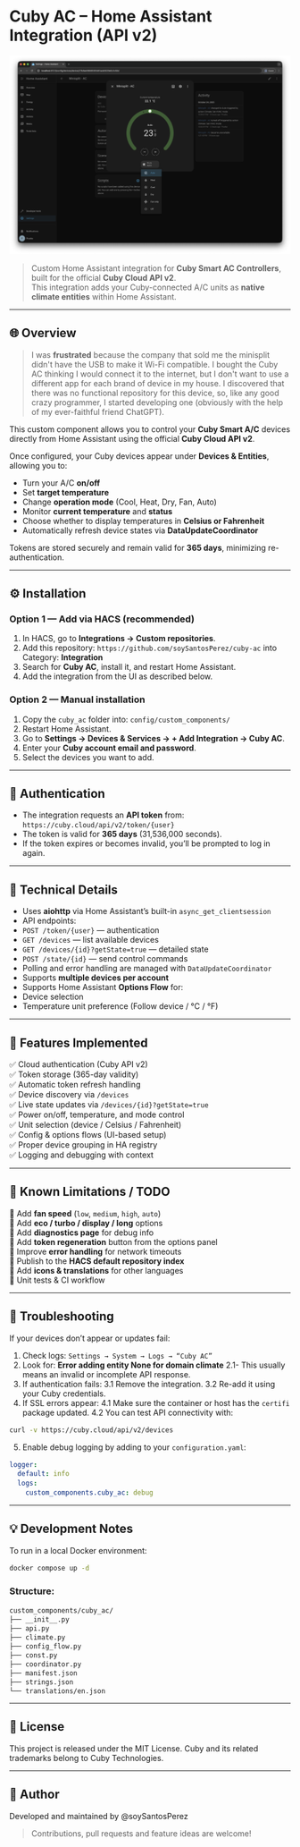 # Cuby AC – Home Assistant Integration (API v2)

![Cuby AC](ha-cubyac.png)

> Custom Home Assistant integration for **Cuby Smart AC Controllers**, built for the official **Cuby Cloud API v2**.  
> This integration adds your Cuby-connected A/C units as **native climate entities** within Home Assistant.

---

## 🌐 Overview
> I was **frustrated** because the company that sold me the minisplit didn't have the USB to make it Wi-Fi compatible. 
> I bought the Cuby AC thinking I would connect it to the internet, but I don't want to use a different app for each brand of device in my house. 
> I discovered that there was no functional repository for this device, so, like any good crazy programmer, I started developing one (obviously with the help of my ever-faithful friend ChatGPT).

This custom component allows you to control your **Cuby Smart A/C** devices directly from Home Assistant using the official **Cuby Cloud API v2**.

Once configured, your Cuby devices appear under **Devices & Entities**, allowing you to:

- Turn your A/C **on/off**
- Set **target temperature**
- Change **operation mode** (Cool, Heat, Dry, Fan, Auto)
- Monitor **current temperature** and **status**
- Choose whether to display temperatures in **Celsius or Fahrenheit**
- Automatically refresh device states via **DataUpdateCoordinator**

Tokens are stored securely and remain valid for **365 days**, minimizing re-authentication.

---

## ⚙️ Installation

### Option 1 — Add via HACS (recommended)
1. In HACS, go to **Integrations → Custom repositories**.
2. Add this repository: `https://github.com/soySantosPerez/cuby-ac` into Category: **Integration**
3. Search for **Cuby AC**, install it, and restart Home Assistant.
4. Add the integration from the UI as described below.

### Option 2 — Manual installation

1. Copy the `cuby_ac` folder into: `config/custom_components/`
2. Restart Home Assistant.
3. Go to **Settings → Devices & Services → + Add Integration → Cuby AC**.
4. Enter your **Cuby account email and password**.
5. Select the devices you want to add.

---

## 🔑 Authentication

- The integration requests an **API token** from: `https://cuby.cloud/api/v2/token/{user}`
- The token is valid for **365 days** (31,536,000 seconds).
- If the token expires or becomes invalid, you’ll be prompted to log in again.

---

## 🧠 Technical Details

- Uses **aiohttp** via Home Assistant’s built-in `async_get_clientsession`
- API endpoints:
- `POST /token/{user}` — authentication
- `GET /devices` — list available devices
- `GET /devices/{id}?getState=true` — detailed state
- `POST /state/{id}` — send control commands
- Polling and error handling are managed with `DataUpdateCoordinator`
- Supports **multiple devices per account**
- Supports Home Assistant **Options Flow** for:
- Device selection
- Temperature unit preference (Follow device / °C / °F)

---

## 🧩 Features Implemented

✅ Cloud authentication (Cuby API v2)  
✅ Token storage (365-day validity)  
✅ Automatic token refresh handling  
✅ Device discovery via `/devices`  
✅ Live state updates via `/devices/{id}?getState=true`  
✅ Power on/off, temperature, and mode control  
✅ Unit selection (device / Celsius / Fahrenheit)  
✅ Config & options flows (UI-based setup)  
✅ Proper device grouping in HA registry  
✅ Logging and debugging with context

---

## 🚧 Known Limitations / TODO

🔲 Add **fan speed** (`low`, `medium`, `high`, `auto`)  
🔲 Add **eco / turbo / display / long** options  
🔲 Add **diagnostics page** for debug info  
🔲 Add **token regeneration** button from the options panel  
🔲 Improve **error handling** for network timeouts  
🔲 Publish to the **HACS default repository index**  
🔲 Add **icons & translations** for other languages  
🔲 Unit tests & CI workflow

---

## 🧰 Troubleshooting

If your devices don’t appear or updates fail:

1. Check logs: `Settings → System → Logs → “Cuby AC”`
2. Look for: **Error adding entity None for domain climate** 
2.1- This usually means an invalid or incomplete API response.
3. If authentication fails:
3.1 Remove the integration.
3.2 Re-add it using your Cuby credentials.
4. If SSL errors appear:
4.1 Make sure the container or host has the `certifi` package updated.
4.2 You can test API connectivity with:
  ```bash
  curl -v https://cuby.cloud/api/v2/devices
  ```
5. Enable debug logging by adding to your `configuration.yaml`:
```yaml
logger:
  default: info
  logs:
    custom_components.cuby_ac: debug
```

---
## 💡 Development Notes
To run in a local Docker environment:
```bash
docker compose up -d
```

### Structure:
```
custom_components/cuby_ac/
├── __init__.py
├── api.py
├── climate.py
├── config_flow.py
├── const.py
├── coordinator.py
├── manifest.json
├── strings.json
└── translations/en.json
```

---
## 🧾 License

This project is released under the MIT License.
Cuby and its related trademarks belong to Cuby Technologies.

---
## 🧊 Author
Developed and maintained by @soySantosPerez
> Contributions, pull requests and feature ideas are welcome!